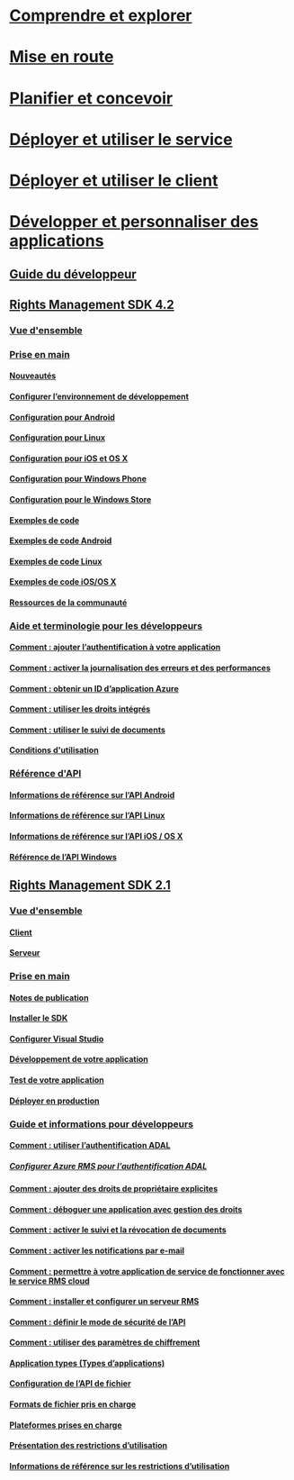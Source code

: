# [Comprendre et explorer](/rights-management/understand-explore/azure-rights-management)
# [Mise en route](/rights-management/get-started/requirements-azure-rms)
# [Planifier et concevoir](/rights-management/plan-design/deployment-roadmap)
# [Déployer et utiliser le service](/rights-management/deploy-use/activate-service)
# [Déployer et utiliser le client](/rights-management/rms-client/use-client)
# [Développer et personnaliser des applications](developers-guide.md)
## [Guide du développeur](developers-guide.md)
## [Rights Management SDK 4.2](active-directory-rights-management-services-multi-platform-thin-client-sdk-portal.md)
### [Vue d'ensemble](overview.md)
### [Prise en main](get-started.md)
#### [Nouveautés](release-notes.md)
#### [Configurer l’environnement de développement](setup-Developer-environment.md)
#### [Configuration pour Android](android-sdk.md)
#### [Configuration pour Linux](linux-setup.md)
#### [Configuration pour iOS et OS X](ios-sdk.md)
#### [Configuration pour Windows Phone](windows-phone-apps.md)
#### [Configuration pour le Windows Store](winrt-sdk.md)
#### [Exemples de code](code-examples.md)
#### [Exemples de code Android](android-code.md)
#### [Exemples de code Linux](linux-c-code-examples.md)
#### [Exemples de code iOS/OS X](ios-os-x-code-examples.md)
#### [Ressources de la communauté](community-resources.md)
### [Aide et terminologie pour les développeurs](core-concepts.md)
#### [Comment : ajouter l’authentification à votre application](authentication-integration.md)
#### [Comment : activer la journalisation des erreurs et des performances](enabling-logging.md)
#### [Comment : obtenir un ID d’application Azure](application-id.md)
#### [Comment : utiliser les droits intégrés](built-in-rights-usage-restriction-reference.md)
#### [Comment : utiliser le suivi de documents](how-to-use-document-tracking.md)
#### [Conditions d'utilisation](terms.md)
### [Référence d'API](api-reference-4-2.md)
#### [Informations de référence sur l’API Android](android-namespaces.md)
#### [Informations de référence sur l’API Linux](linux-c-api-reference.md)
#### [Informations de référence sur l’API iOS / OS X](/rights-management/sdk/4.2/api/iOS/iOS)
#### [Référence de l’API Windows](/rights-management/sdk/4.2/api/winrt/Microsoft.RightsManagement)
## [Rights Management SDK 2.1](microsoft-information-protection-and-control-client-portal.md)
### [Vue d'ensemble](ad-rms-overview.md)
#### [Client](ad-rms-client.md)
#### [Serveur](ad-rms-server.md)
### [Prise en main](getting-started-with-ad-rms-2-0.md)
#### [Notes de publication](release-notes-rtm.md)
#### [Installer le SDK](install-the-rms-sdk.md)
#### [Configurer Visual Studio](how-to-configure-a-visual-studio-project-to-use-the-ad-rms-sdk-2-0.md)
#### [Développement de votre application](developing-your-application.md)
#### [Test de votre application](how-to-set-up-your-test-environment.md)
#### [Déployer en production](deploying-your-application.md)
### [Guide et informations pour développeurs](Developer-notes.md)
#### [Comment : utiliser l’authentification ADAL](how-to-use-adal-authentication.md)
##### [Configurer Azure RMS pour l’authentification ADAL](adal-auth.md)
#### [Comment : ajouter des droits de propriétaire explicites](add-explicit-owner-rights.md)
#### [Comment : déboguer une application avec gestion des droits](debugging-applications-that-use-ad-rms.md)
#### [Comment : activer le suivi et la révocation de documents](tracking-content.md)
#### [Comment : activer les notifications par e-mail](how-to-enable-email-notification.md)
#### [Comment : permettre à votre application de service de fonctionner avec le service RMS cloud](how-to-use-file-api-with-aadrm-cloud.md)
#### [Comment : installer et configurer un serveur RMS](how-to-install-and-configure-an-rms-server.md)
#### [Comment : définir le mode de sécurité de l’API](setting-the-api-security-mode-api-mode.md)
#### [Comment : utiliser des paramètres de chiffrement](working-with-encryption.md)
#### [Application types (Types d’applications)](application-types.md)
#### [Configuration de l’API de fichier](file-api-configuration.md)
#### [Formats de fichier pris en charge](supported-file-formats.md)
#### [Plateformes prises en charge](supported-platforms.md)
#### [Présentation des restrictions d’utilisation](understanding-usage-restrictions.md)
#### [Informations de référence sur les restrictions d’utilisation](usage-restriction-reference.md)


<!--HONumber=Jun16_HO2-->


